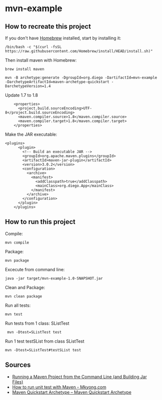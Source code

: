# mvn-example

## How to recreate this project
If you don't have [Homebrew](https://brew.sh) installed, start by installing it:
```
/bin/bash -c "$(curl -fsSL https://raw.githubusercontent.com/Homebrew/install/HEAD/install.sh)"
```
Then install maven with Homebrew:
```
brew install maven
```

```
mvn -B archetype:generate -DgroupId=org.diego -DartifactId=mvn-example -DarchetypeArtifactId=maven-archetype-quickstart -DarchetypeVersion=1.4
```

Update 1.7 to 1.8
```
    <properties>  
      <project.build.sourceEncoding>UTF-8</project.build.sourceEncoding>  
      <maven.compiler.source>1.8</maven.compiler.source>  
      <maven.compiler.target>1.8</maven.compiler.target>  
    </properties>
```

Make the JAR executable:

```
<plugins>
      <plugin>
        <!-- Build an executable JAR -->
        <groupId>org.apache.maven.plugins</groupId>
        <artifactId>maven-jar-plugin</artifactId>
        <version>3.0.2</version>
        <configuration>
          <archive>
            <manifest>
              <addClasspath>true</addClasspath>
              <mainClass>org.diego.App</mainClass>
            </manifest>
          </archive>
        </configuration>
      </plugin>
    </plugins>
```
## How to run this project

Compile:
```commandline
mvn compile
```

Package:
```commandline
mvn package
```

Excecute from command line:
```commandline
java -jar target/mvn-example-1.0-SNAPSHOT.jar
```

Clean and Package:
```commandline
mvn clean package
```

Run all tests:
```commandline
mvn test
```

Run tests from 1 class: SListTest
```commandline
 mvn -Dtest=SListTest test
```

Run 1 test testSList from class SListTest
```commandline
mvn -Dtest=SListTest#testSList test
```

## Sources
- [Running a Maven Project from the Command Line (and Building Jar Files)](https://www.sohamkamani.com/java/cli-app-with-maven/)
- [How to run unit test with Maven - Mkyong.com](https://mkyong.com/maven/how-to-run-unit-test-with-maven/)
- [Maven Quickstart Archetype – Maven Quickstart Archetype](https://maven.apache.org/archetypes/maven-archetype-quickstart/)
